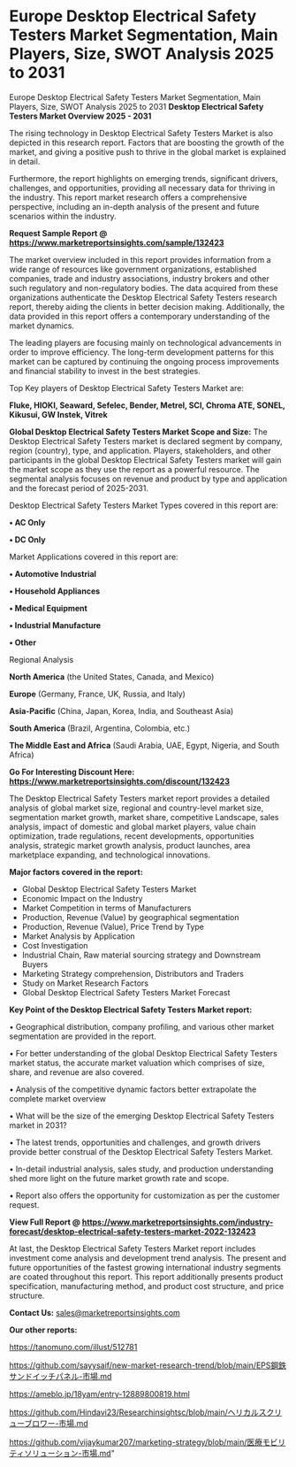 # Europe Desktop Electrical Safety Testers Market Segmentation, Main Players, Size, SWOT Analysis 2025 to 2031
Europe Desktop Electrical Safety Testers Market Segmentation, Main Players, Size, SWOT Analysis 2025 to 2031
<Strong> Desktop Electrical Safety Testers Market Overview 2025 - 2031</strong>

The rising technology in Desktop Electrical Safety Testers Market is also depicted in this research report. Factors that are boosting the growth of the market, and giving a positive push to thrive in the global market is explained in detail.

Furthermore, the report highlights on emerging trends, significant drivers, challenges, and opportunities, providing all necessary data for thriving in the industry. This report market research offers a comprehensive perspective, including an in-depth analysis of the present and future scenarios within the industry.

<strong>Request Sample Report @ <a href=https://www.marketreportsinsights.com/sample/132423>https://www.marketreportsinsights.com/sample/132423</a></strong>

The market overview included in this report provides information from a wide range of resources like government organizations, established companies, trade and industry associations, industry brokers and other such regulatory and non-regulatory bodies. The data acquired from these organizations authenticate the Desktop Electrical Safety Testers research report, thereby aiding the clients in better decision making. Additionally, the data provided in this report offers a contemporary understanding of the market dynamics.

The leading players are focusing mainly on technological advancements in order to improve efficiency. The long-term development patterns for this market can be captured by continuing the ongoing process improvements and financial stability to invest in the best strategies.

Top Key players of Desktop Electrical Safety Testers Market are:

<strong>Fluke, HIOKI, Seaward, Sefelec, Bender, Metrel, SCI, Chroma ATE, SONEL, Kikusui, GW Instek, Vitrek</strong>

<strong><b>Global Desktop Electrical Safety Testers Market Scope and Size:</b></strong>
The Desktop Electrical Safety Testers market is declared segment by company, region (country), type, and application. Players, stakeholders, and other participants in the global Desktop Electrical Safety Testers market will gain the market scope as they use the report as a powerful resource. The segmental analysis focuses on revenue and product by type and application and the forecast period of 2025-2031.

Desktop Electrical Safety Testers Market Types covered in this report are:

<strong>• AC Only

• DC Only</strong>

Market Applications covered in this report are:

<strong>• Automotive Industrial

• Household Appliances

• Medical Equipment

• Industrial Manufacture

• Other</strong> 

Regional Analysis

<strong>North America</strong> (the United States, Canada, and Mexico)

<strong>Europe</strong> (Germany, France, UK, Russia, and Italy)

<strong>Asia-Pacific</strong> (China, Japan, Korea, India, and Southeast Asia)

<strong>South America</strong> (Brazil, Argentina, Colombia, etc.)

<strong>The Middle East and Africa</strong> (Saudi Arabia, UAE, Egypt, Nigeria, and South Africa)

<strong>Go For Interesting Discount Here: <a href=https://www.marketreportsinsights.com/discount/132423>https://www.marketreportsinsights.com/discount/132423</a></strong>

The Desktop Electrical Safety Testers market report provides a detailed analysis of global market size, regional and country-level market size, segmentation market growth, market share, competitive Landscape, sales analysis, impact of domestic and global market players, value chain optimization, trade regulations, recent developments, opportunities analysis, strategic market growth analysis, product launches, area marketplace expanding, and technological innovations.

<strong><b>Major factors covered in the report:</b></strong>
<ul>
  <li>Global Desktop Electrical Safety Testers Market </li>
  <li>Economic Impact on the Industry</li>
  <li>Market Competition in terms of Manufacturers</li>
  <li>Production, Revenue (Value) by geographical segmentation</li>
  <li>Production, Revenue (Value), Price Trend by Type</li>
  <li>Market Analysis by Application</li>
  <li>Cost Investigation</li>
  <li>Industrial Chain, Raw material sourcing strategy and Downstream Buyers</li>
  <li>Marketing Strategy comprehension, Distributors and Traders</li>
  <li>Study on Market Research Factors</li>
  <li>Global Desktop Electrical Safety Testers Market Forecast</li>
</ul>

<strong><b>Key Point of the Desktop Electrical Safety Testers Market report:</b></strong>

• Geographical distribution, company profiling, and various other market segmentation are provided in the report.

• For better understanding of the global Desktop Electrical Safety Testers market status, the accurate market valuation which comprises of size, share, and revenue are also covered.

• Analysis of the competitive dynamic factors better extrapolate the complete market overview

• What will be the size of the emerging Desktop Electrical Safety Testers market in 2031?

• The latest trends, opportunities and challenges, and growth drivers provide better construal of the Desktop Electrical Safety Testers Market.

• In-detail industrial analysis, sales study, and production understanding shed more light on the future market growth rate and scope.

• Report also offers the opportunity for customization as per the customer request.

<strong><b>View Full Report @ <a href=https://www.marketreportsinsights.com/industry-forecast/desktop-electrical-safety-testers-market-2022-132423>https://www.marketreportsinsights.com/industry-forecast/desktop-electrical-safety-testers-market-2022-132423</a></b></strong>


At last, the Desktop Electrical Safety Testers Market report includes investment come analysis and development trend analysis. The present and future opportunities of the fastest growing international industry segments are coated throughout this report. This report additionally presents product specification, manufacturing method, and product cost structure, and price structure.

<strong>Contact Us:</strong>
sales@marketreportsinsights.com

<strong>Our other reports:</strong>

<a href=https://tanomuno.com/illust/512781>https://tanomuno.com/illust/512781</a>

<a href=https://github.com/sayysaif/new-market-research-trend/blob/main/EPS鋼鉄サンドイッチパネル-市場.md>https://github.com/sayysaif/new-market-research-trend/blob/main/EPS鋼鉄サンドイッチパネル-市場.md</a>

<a href=https://ameblo.jp/18yam/entry-12889800819.html>https://ameblo.jp/18yam/entry-12889800819.html</a>

<a href=https://github.com/Hindavi23/Researchinsightsc/blob/main/ヘリカルスクリューブロワー-市場.md>https://github.com/Hindavi23/Researchinsightsc/blob/main/ヘリカルスクリューブロワー-市場.md</a>

<a href=https://github.com/vijaykumar207/marketing-strategy/blob/main/医療モビリティソリューション-市場.md>https://github.com/vijaykumar207/marketing-strategy/blob/main/医療モビリティソリューション-市場.md</a>"

